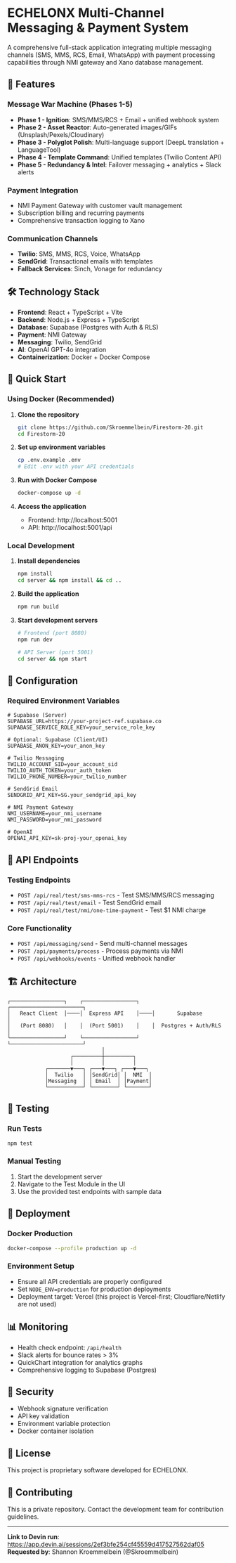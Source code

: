 # ECHELONX Multi-Channel Messaging & Payment System

A comprehensive full-stack application integrating multiple messaging channels (SMS, MMS, RCS, Email, WhatsApp) with payment processing capabilities through NMI gateway and Xano database management.

## 🚀 Features

### Message War Machine (Phases 1-5)
- **Phase 1 - Ignition**: SMS/MMS/RCS + Email + unified webhook system
- **Phase 2 - Asset Reactor**: Auto-generated images/GIFs (Unsplash/Pexels/Cloudinary)
- **Phase 3 - Polyglot Polish**: Multi-language support (DeepL translation + LanguageTool)
- **Phase 4 - Template Command**: Unified templates (Twilio Content API)
- **Phase 5 - Redundancy & Intel**: Failover messaging + analytics + Slack alerts

### Payment Integration
- NMI Payment Gateway with customer vault management
- Subscription billing and recurring payments
- Comprehensive transaction logging to Xano

### Communication Channels
- **Twilio**: SMS, MMS, RCS, Voice, WhatsApp
- **SendGrid**: Transactional emails with templates
- **Fallback Services**: Sinch, Vonage for redundancy

## 🛠 Technology Stack

- **Frontend**: React + TypeScript + Vite
- **Backend**: Node.js + Express + TypeScript
- **Database**: Supabase (Postgres with Auth & RLS)
- **Payment**: NMI Gateway
- **Messaging**: Twilio, SendGrid
- **AI**: OpenAI GPT-4o integration
- **Containerization**: Docker + Docker Compose

## 🚀 Quick Start

### Using Docker (Recommended)

1. **Clone the repository**
   ```bash
   git clone https://github.com/Skroemmelbein/Firestorm-20.git
   cd Firestorm-20
   ```

2. **Set up environment variables**
   ```bash
   cp .env.example .env
   # Edit .env with your API credentials
   ```

3. **Run with Docker Compose**
   ```bash
   docker-compose up -d
   ```

4. **Access the application**
   - Frontend: http://localhost:5001
   - API: http://localhost:5001/api

### Local Development

1. **Install dependencies**
   ```bash
   npm install
   cd server && npm install && cd ..
   ```

2. **Build the application**
   ```bash
   npm run build
   ```

3. **Start development servers**
   ```bash
   # Frontend (port 8080)
   npm run dev

   # API Server (port 5001)
   cd server && npm start
   ```

## 🔧 Configuration

### Required Environment Variables

```env
# Supabase (Server)
SUPABASE_URL=https://your-project-ref.supabase.co
SUPABASE_SERVICE_ROLE_KEY=your_service_role_key

# Optional: Supabase (Client/UI)
SUPABASE_ANON_KEY=your_anon_key

# Twilio Messaging
TWILIO_ACCOUNT_SID=your_account_sid
TWILIO_AUTH_TOKEN=your_auth_token
TWILIO_PHONE_NUMBER=your_twilio_number

# SendGrid Email
SENDGRID_API_KEY=SG.your_sendgrid_api_key

# NMI Payment Gateway
NMI_USERNAME=your_nmi_username
NMI_PASSWORD=your_nmi_password

# OpenAI
OPENAI_API_KEY=sk-proj-your_openai_key
```

## 📡 API Endpoints

### Testing Endpoints
- `POST /api/real/test/sms-mms-rcs` - Test SMS/MMS/RCS messaging
- `POST /api/real/test/email` - Test SendGrid email
- `POST /api/real/test/nmi/one-time-payment` - Test $1 NMI charge

### Core Functionality
- `POST /api/messaging/send` - Send multi-channel messages
- `POST /api/payments/process` - Process payments via NMI
- `POST /api/webhooks/events` - Unified webhook handler

## 🏗 Architecture

```
┌─────────────────┐    ┌─────────────────┐    ┌───────────────────────┐
│   React Client  │────│  Express API    │────│       Supabase         │
│   (Port 8080)   │    │  (Port 5001)    │    │  Postgres + Auth/RLS  │
└─────────────────┘    └─────────────────┘    └───────────────────────┘
                              │
                    ┌─────────┼─────────┐
                    │         │         │
            ┌───────▼───┐ ┌───▼───┐ ┌───▼───┐
            │  Twilio   │ │SendGrid│ │  NMI  │
            │Messaging  │ │ Email  │ │Payment│
            └───────────┘ └────────┘ └───────┘
```

## 🧪 Testing

### Run Tests
```bash
npm test
```

### Manual Testing
1. Start the development server
2. Navigate to the Test Module in the UI
3. Use the provided test endpoints with sample data

## 🚢 Deployment

### Docker Production
```bash
docker-compose --profile production up -d
```

### Environment Setup
- Ensure all API credentials are properly configured
- Set `NODE_ENV=production` for production deployments
- Deployment target: Vercel (this project is Vercel-first; Cloudflare/Netlify are not used)

## 📊 Monitoring

- Health check endpoint: `/api/health`
- Slack alerts for bounce rates > 3%
- QuickChart integration for analytics graphs
- Comprehensive logging to Supabase (Postgres)

## 🔐 Security

- Webhook signature verification
- API key validation
- Environment variable protection
- Docker container isolation

## 📝 License

This project is proprietary software developed for ECHELONX.

## 🤝 Contributing

This is a private repository. Contact the development team for contribution guidelines.

---

**Link to Devin run**: https://app.devin.ai/sessions/2ef3bfe254cf45559d417527562daf05  
**Requested by**: Shannon Kroemmelbein (@Skroemmelbein)
